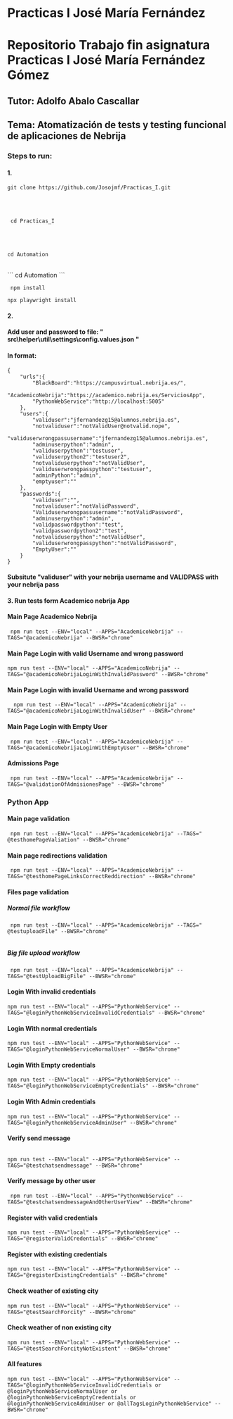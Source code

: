 <h1> Practicas I José María Fernández </h1>

# Repositorio Trabajo fin asignatura Practicas I José María Fernández Gómez

## Tutor: Adolfo Abalo Cascallar

## Tema: Atomatización de tests y testing funcional de aplicaciones de Nebrija

### Steps to run:

#### 1.

```
git clone https://github.com/Josojmf/Practicas_I.git
```

</br>
</br>

```
 cd Practicas_I
```

 </br>
</br>

```
cd Automation
```

</br>
```
cd Automation
```
</br>

```
 npm install
```

```
npx playwright install
```

#### 2.

#### Add user and password to file: " src\helper\util\settings\config.values.json "

#### In format:
```
{
    "urls":{
        "BlackBoard":"https://campusvirtual.nebrija.es/",
        "AcademicoNebrija":"https://academico.nebrija.es/ServiciosApp",
        "PythonWebService":"http://localhost:5005"
    },
    "users":{
        "validuser":"jfernandezg15@alumnos.nebrija.es",
        "notvaliduser":"notValidUser@notvalid.nope",
        "validuserwrongpassusername":"jfernandezg15@alumnos.nebrija.es",
        "adminuserpython":"admin",
        "validuserpython":"testuser",
        "validuserpython2":"testuser2",
        "notvaliduserpython":"notValidUser",
        "validuserwrongpasspython":"testuser",
        "adminPython":"admin",
        "emptyuser":""
    },
    "passwords":{
        "validuser":"",
        "notvaliduser":"notValidPassword",
        "Validuserwrongpassusername":"notValidPassword",
        "adminuserpython":"admin",
        "validpasswordpython":"test",
        "validpasswordpython2":"test",
        "notvaliduserpython":"notValidUser",
        "validuserwrongpasspython":"notValidPassword",
        "EmptyUser":""
    }
}

```
#### Subsitute "validuser" with your nebrija username and VALIDPASS with your nebrija pass

#### 3. Run tests form Academico nebrija App

#### Main Page Academico Nebrija

```
 npm run test --ENV="local" --APPS="AcademicoNebrija" --TAGS="@academicoNebrija" --BWSR="chrome"
```

#### Main Page Login with valid Username and wrong password

```
npm run test --ENV="local" --APPS="AcademicoNebrija" --TAGS="@academicoNebrijaLoginWithInvalidPassword" --BWSR="chrome"
```

#### Main Page Login with invalid Username and wrong password

```
  npm run test --ENV="local" --APPS="AcademicoNebrija" --TAGS="@academicoNebrijaLoginWithInvalidUser" --BWSR="chrome"
```

#### Main Page Login with Empty User

```
 npm run test --ENV="local" --APPS="AcademicoNebrija" --TAGS="@academicoNebrijaLoginWithEmptyUser" --BWSR="chrome"
```

#### Admissions Page

```
 npm run test --ENV="local" --APPS="AcademicoNebrija" --TAGS="@validationOfAdmisionesPage" --BWSR="chrome"
```

### Python App

#### Main page validation

```
 npm run test --ENV="local" --APPS="AcademicoNebrija" --TAGS=" @testhomePageValiation" --BWSR="chrome"

```
#### Main page redirections validation

```
 npm run test --ENV="local" --APPS="AcademicoNebrija" --TAGS="@testhomePageLinksCorrectReddirection" --BWSR="chrome"

```

#### Files page validation

##### Normal file workflow
```
 npm run test --ENV="local" --APPS="AcademicoNebrija" --TAGS=" @testuploadFile" --BWSR="chrome"
 
```
##### Big file upload workflow
```
 npm run test --ENV="local" --APPS="AcademicoNebrija" --TAGS="@testUploadBigFile" --BWSR="chrome"
```





#### Login With invalid credentials

```
npm run test --ENV="local" --APPS="PythonWebService" --TAGS="@loginPythonWebServiceInvalidCredentials" --BWSR="chrome"
```

#### Login With normal credentials

```
npm run test --ENV="local" --APPS="PythonWebService" --TAGS="@loginPythonWebServiceNormalUser" --BWSR="chrome"
```

#### Login With Empty credentials

```
npm run test --ENV="local" --APPS="PythonWebService" --TAGS="@loginPythonWebServiceEmptyCredentials" --BWSR="chrome"

```

#### Login With Admin credentials

```
npm run test --ENV="local" --APPS="PythonWebService" --TAGS="@loginPythonWebServiceAdminUser" --BWSR="chrome"

```

#### Verify send message

```

npm run test --ENV="local" --APPS="PythonWebService" --TAGS="@testchatsendmessage" --BWSR="chrome"

```

#### Verify message by other user

```
 npm run test --ENV="local" --APPS="PythonWebService" --TAGS="@testchatsendmessageAndOtherUserView" --BWSR="chrome"
```
#### Register with valid credentials

```
npm run test --ENV="local" --APPS="PythonWebService" --TAGS="@registerValidCredentials" --BWSR="chrome"
```
#### Register with existing credentials

```
npm run test --ENV="local" --APPS="PythonWebService" --TAGS="@registerExistingCredentials" --BWSR="chrome"
```
#### Check weather of existing city
```
npm run test --ENV="local" --APPS="PythonWebService" --TAGS="@testSearchForcity" --BWSR="chrome"
```
#### Check weather of non existing city
```
npm run test --ENV="local" --APPS="PythonWebService" --TAGS="@testSearchForcityNotExistent" --BWSR="chrome"
```
#### All features

```
npm run test --ENV="local" --APPS="PythonWebService" --TAGS="@loginPythonWebServiceInvalidCredentials or @loginPythonWebServiceNormalUser or @loginPythonWebServiceEmptyCredentials or @loginPythonWebServiceAdminUser or @allTagsLoginPythonWebService" --BWSR="chrome"
```
